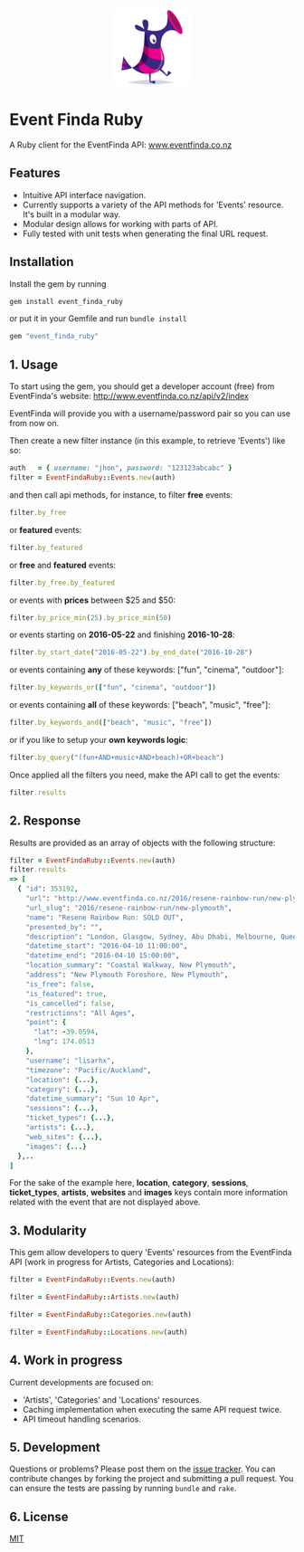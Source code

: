 <div align="center">
  <a href="https://github.com/juanroldan1989/event_finda_ruby"><img width="136" src="https://github.com/juanroldan1989/event_finda_ruby/raw/master/icons/icon.png" alt="eventfinda ruby logo" /></a>
</div>

# Event Finda Ruby

A Ruby client for the EventFinda API: www.eventfinda.co.nz

## Features

* Intuitive API interface navigation.
* Currently supports a variety of the API methods for 'Events' resource. It's built in a modular way.
* Modular design allows for working with parts of API.
* Fully tested with unit tests when generating the final URL request.

## Installation

Install the gem by running

```ruby
gem install event_finda_ruby
```

or put it in your Gemfile and run `bundle install`

```ruby
gem "event_finda_ruby"
```

## 1. Usage

To start using the gem, you should get a developer account (free) from EventFinda's website: http://www.eventfinda.co.nz/api/v2/index

EventFinda will provide you with a username/password pair so you can use from now on.

Then create a new filter instance (in this example, to retrieve 'Events') like so:

```ruby
auth   = { username: "jhon", password: "123123abcabc" }
filter = EventFindaRuby::Events.new(auth)
```

and then call api methods, for instance, to filter **free** events:

```ruby
filter.by_free
```

or **featured** events:

```ruby
filter.by_featured
```

or **free** and **featured** events:

```ruby
filter.by_free.by_featured
```

or events with **prices** between $25 and $50:

```ruby
filter.by_price_min(25).by_price_min(50)
```

or events starting on **2016-05-22** and finishing **2016-10-28**:

```ruby
filter.by_start_date("2016-05-22").by_end_date("2016-10-28")
```

or events containing **any** of these keywords: ["fun", "cinema", "outdoor"]:

```ruby
filter.by_keywords_or(["fun", "cinema", "outdoor"])
```

or events containing **all** of these keywords: ["beach", "music", "free"]:

```ruby
filter.by_keywords_and(["beach", "music", "free"])
```

or if you like to setup your **own keywords logic**:

```ruby
filter.by_query("(fun+AND+music+AND+beach)+OR+beach")
```

Once applied all the filters you need, make the API call to get the events:

```ruby
filter.results
```

## 2. Response
Results are provided as an array of objects with the following structure:

```ruby
filter = EventFindaRuby::Events.new(auth)
filter.results
=> [
  { "id": 353192,
    "url": "http://www.eventfinda.co.nz/2016/resene-rainbow-run/new-plymouth",
    "url_slug": "2016/resene-rainbow-run/new-plymouth",
    "name": "Resene Rainbow Run: SOLD OUT",
    "presented_by": "",
    "description": "London, Glasgow, Sydney, Abu Dhabi, Melbourne, Queenstown, and now Taranaki! There's nothing else like it in Taranaki! Get together with your friends, family and colleagues to participate in Taranaki’s first ever ...",
    "datetime_start": "2016-04-10 11:00:00",
    "datetime_end": "2016-04-10 15:00:00",
    "location_summary": "Coastal Walkway, New Plymouth",
    "address": "New Plymouth Foreshore, New Plymouth",
    "is_free": false,
    "is_featured": true,
    "is_cancelled": false,
    "restrictions": "All Ages",
    "point": {
      "lat": -39.0594,
      "lng": 174.0513
    },
    "username": "lisarhx",
    "timezone": "Pacific/Auckland",
    "location": {...},
    "category": {...},
    "datetime_summary": "Sun 10 Apr",
    "sessions": {...},
    "ticket_types": {...},
    "artists": {...},
    "web_sites": {...},
    "images": {...}
  },..
]
```

For the sake of the example here, **location**, **category**, **sessions**, **ticket_types**, **artists**, **websites** and **images** keys contain more information related with the event that are not displayed above.

## 3. Modularity

This gem allow developers to query 'Events' resources from the EventFinda API (work in progress for Artists, Categories and Locations):

```ruby
filter = EventFindaRuby::Events.new(auth)
```

```ruby
filter = EventFindaRuby::Artists.new(auth)
```

```ruby
filter = EventFindaRuby::Categories.new(auth)
```

```ruby
filter = EventFindaRuby::Locations.new(auth)
```

## 4. Work in progress

Current developments are focused on:

- 'Artists', 'Categories' and 'Locations' resources.
- Caching implementation when executing the same API request twice.
- API timeout handling scenarios.

## 5. Development

Questions or problems? Please post them on the [issue tracker](https://github.com/juanroldan1989/event_finda_ruby/github/issues). You can contribute changes by forking the project and submitting a pull request. You can ensure the tests are passing by running `bundle` and `rake`.

## 6. License

[MIT](http://opensource.org/licenses/MIT)
